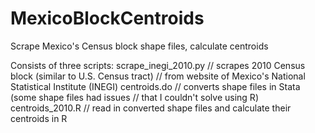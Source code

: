 # MexicoBlockCentroids
Scrape Mexico's Census block shape files, calculate centroids

Consists of three scripts:
scrape_inegi_2010.py 
  // scrapes 2010 Census block (similar to U.S. Census tract) 
  // from website of Mexico's National Statistical Institute (INEGI) 
centroids.do 
  // converts shape files in Stata (some shape files had issues
  //  that I couldn't solve using R)
centroids_2010.R 
  // read in converted shape files and calculate their centroids in R
